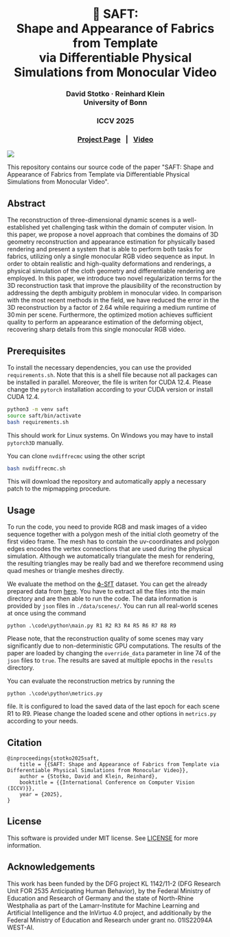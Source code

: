 <p align="center">
  <h1 align="center">🧃 SAFT: <br> Shape and Appearance of Fabrics from Template <br> via Differentiable Physical Simulations from Monocular Video</h1>
  <h3 align="center"> David Stotko · Reinhard Klein <br> University of Bonn </h3>
  <h3 align="center">ICCV 2025</h3>
  <h3 align="center"> <a href=https://cg.cs.uni-bonn.de/publication/stotko-2025-saft>Project Page</a> &nbsp; | &nbsp; <a href=https://www.youtube.com/watch?v=EvioNjBOARc>Video</a> </h3>
  <div align="center"></div>
</p>

![](readme_images/teaser.gif)

This repository contains our source code of the paper "SAFT: Shape and Appearance of Fabrics from Template via Differentiable Physical Simulations from Monocular Video".

## Abstract

The reconstruction of three-dimensional dynamic scenes is a well-established yet challenging task within the domain of computer vision.
In this paper, we propose a novel approach that combines the domains of 3D geometry reconstruction and appearance estimation for physically based rendering and present a system that is able to perform both tasks for fabrics, utilizing only a single monocular RGB video sequence as input.
In order to obtain realistic and high-quality deformations and renderings, a physical simulation of the cloth geometry and differentiable rendering are employed.
In this paper, we introduce two novel regularization terms for the 3D reconstruction task that improve the plausibility of the reconstruction by addressing the depth ambiguity problem in monocular video.
In comparison with the most recent methods in the field, we have reduced the error in the 3D reconstruction by a factor of $2.64$ while requiring a medium runtime of $30\,\mathrm{min}$ per scene.
Furthermore, the optimized motion achieves sufficient quality to perform an appearance estimation of the deforming object, recovering sharp details from this single monocular RGB video.

## Prerequisites

To install the necessary dependencies, you can use the provided ```requirements.sh```.
Note that this is a shell file because not all packages can be installed in parallel.
Moreover, the file is writen for CUDA 12.4.
Please change the ```pytorch``` installation according to your CUDA version or install CUDA 12.4.
``` bash
python3 -m venv saft
source saft/bin/activate
bash requirements.sh
```
This should work for Linux systems.
On Windows you may have to install ```pytorch3D``` manually.

You can clone ```nvdiffrecmc``` using the other script
``` bash
bash nvdiffrecmc.sh
```
This will download the repository and automatically apply a necessary patch to the mipmapping procedure.


## Usage

To run the code, you need to provide RGB and mask images of a video sequence together with a polygon mesh of the initial cloth geometry of the first video frame.
The mesh has to contain the uv-coordinates and polygon edges encodes the vertex connections that are used during the physical simulation.
Although we automatically triangulate the mesh for rendering, the resulting triangles may be really bad and we therefore recommend using quad meshes or triangle meshes directly.

We evaluate the method on the [ϕ-SfT](https://4dqv.mpi-inf.mpg.de/phi-SfT/) dataset.
You can get the already prepared data from [here](https://uni-bonn.sciebo.de/s/CPHXtLN5kre9zGD).
You have to extract all the files into the main directory and are then able to run the code.
The data information is provided by ```json``` files in ```./data/scenes/```.
You can run all real-world scenes at once using the command
```
python .\code\python\main.py R1 R2 R3 R4 R5 R6 R7 R8 R9
```
Please note, that the reconstruction quality of some scenes may vary significantly due to non-deterministic GPU computations.
The results of the paper are loaded by changing the ```override_data``` parameter in line 74 of the ```json``` files to ```true```.
The results are saved at multiple epochs in the ```results``` directory.

You can evaluate the reconstruction metrics by running the 
```
python .\code\python\metrics.py
```
file.
It is configured to load the saved data of the last epoch for each scene R1 to R9.
Please change the loaded scene and other options in ```metrics.py``` according to your needs.

## Citation

```
@inproceedings{stotko2025saft,
	title = {{SAFT: Shape and Appearance of Fabrics from Template via Differentiable Physical Simulations from Monocular Video}},
	author = {Stotko, David and Klein, Reinhard},
	booktitle = {{International Conference on Computer Vision (ICCV)}},
	year = {2025},
}
```

## License

This software is provided under MIT license. See [LICENSE](LICENSE) for more information.

## Acknowledgements

This work has been funded by the DFG project KL 1142/11-2 (DFG Research Unit FOR 2535 Anticipating Human Behavior), by the Federal Ministry of Education and Research of Germany and the state of North-Rhine Westphalia as part of the Lamarr-Institute for Machine Learning and Artificial Intelligence and the InVirtuo 4.0 project, and additionally by the Federal Ministry of Education and Research under grant no. 01IS22094A WEST-AI.